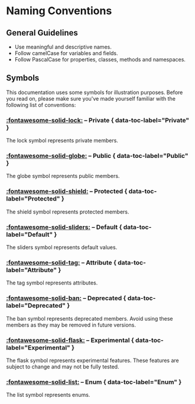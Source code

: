 # Naming Conventions

## General Guidelines

-  Use meaningful and descriptive names.
-  Follow camelCase for variables and fields.
-  Follow PascalCase for properties, classes, methods and namespaces.

## Symbols

This documentation uses some symbols for illustration purposes. Before you read on, please make sure you've made yourself familiar with the following list of conventions:

### [:fontawesome-solid-lock:](#private) – Private { data-toc-label="Private" }

The lock symbol represents private members.

### [:fontawesome-solid-globe:](#public) – Public { data-toc-label="Public" }

The globe symbol represents public members.

### [:fontawesome-solid-shield:](#protected) – Protected { data-toc-label="Protected" }

The shield symbol represents protected members.

### [:fontawesome-solid-sliders:](#default) – Default { data-toc-label="Default" }

The sliders symbol represents default values.

### [:fontawesome-solid-tag:](#attribute) – Attribute { data-toc-label="Attribute" }

The tag symbol represents attributes.


### [:fontawesome-solid-ban:](#deprecated) – Deprecated { data-toc-label="Deprecated" }

The ban symbol represents deprecated members. Avoid using these members as they may be removed in future versions.

### [:fontawesome-solid-flask:](#experimental) – Experimental { data-toc-label="Experimental" }

The flask symbol represents experimental features. These features are subject to change and may not be fully tested.

### [:fontawesome-solid-list:](#enum) – Enum { data-toc-label="Enum" }

The list symbol represents enums.

